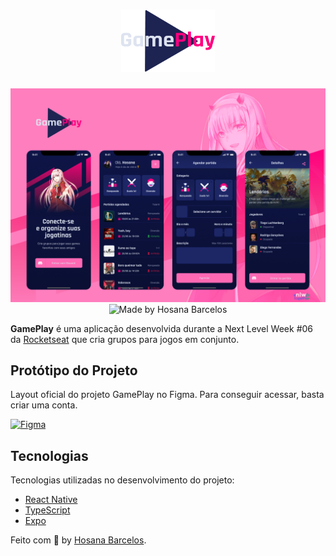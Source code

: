 <h1 align="center">
    <img alt="GamePlay" src="https://github.com/hosanabarcelos/gamePlay-nlw0.6/blob/main/logo.png" width="150" height="100" />
</h1>

<p align="center">
    <img src="https://github.com/hosanabarcelos/gamePlay-nlw0.6/blob/main/GPpost.png" /> <br>
     <img alt="Made by Hosana Barcelos" src="https://img.shields.io/badge/made%20by- HOSANA BARCELOS -%15C3D6?style=flat-square&color=FF007F&labelColor=000">
</p>

**GamePlay** é uma aplicação desenvolvida durante a Next Level Week #06 da [Rocketseat](https://rocketseat.com.br/) que cria grupos para jogos em conjunto.

## Protótipo do Projeto

Layout oficial do projeto GamePlay no Figma. Para conseguir acessar, basta criar uma conta.

  <a href="https://www.figma.com/file/0kv33XYjvOgvKGKHBaiR07/GamePlay-NLW-Together/duplicate">
    <img alt="Figma" src="https://img.shields.io/badge/figma%20-%23FF007F.svg?&style=for-the-badge&logo=figma&logoColor=white"/>
  </a>
  
 ## Tecnologias

Tecnologias utilizadas no desenvolvimento do projeto:

- [React Native](https://reactnative.dev/)
- [TypeScript](https://www.typescriptlang.org/)
- [Expo](https://expo.io/)

Feito com 🤍 by [Hosana Barcelos](https://github.com/hosanabarcelos).
